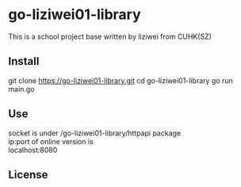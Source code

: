 # go-liziwei01-library

This is a school project base written by liziwei from CUHK(SZ)

## Install

git clone https://go-liziwei01-library.git
cd go-liziwei01-library
go run main.go

## Use

socket is under /go-liziwei01-library/httpapi package\
ip:port of online version is\
localhost:8080

## License

```
